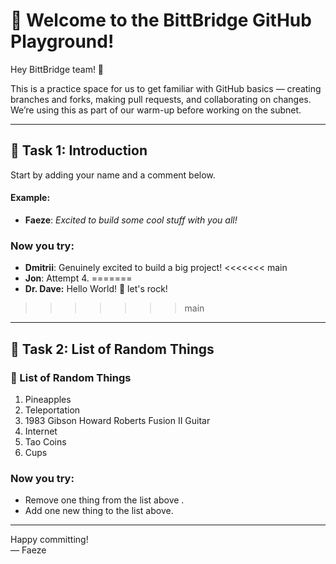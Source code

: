 # 🚀 Welcome to the BittBridge GitHub Playground!

Hey BittBridge team! 👋 

This is a practice space for us to get familiar with GitHub basics — creating branches and forks, making pull requests, and collaborating on changes.  
We’re using this as part of our warm-up before working on the subnet.

---

## 👤 Task 1: Introduction
Start by adding your name and a comment below.

#### Example:
- **Faeze**: _Excited to build some cool stuff with you all!_

### Now you try:
- **Dmitrii**: Genuinely excited to build a big project!
<<<<<<< main
- **Jon**: Attempt 4.
=======
- **Dr. Dave:** Hello World! 🎸 let's rock!
>>>>>>> main

---

## 📝 Task 2: List of Random Things

### 👾 List of Random Things
1. Pineapples
2. Teleportation
3. 1983 Gibson Howard Roberts Fusion II Guitar
4. Internet
5. Tao Coins
6. Cups
   
### Now you try:
- Remove one thing from the list above . 
- Add one new thing to the list above.

---

Happy committing!  
— Faeze
